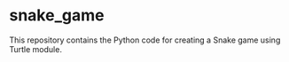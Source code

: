 # snake_game
This repository contains the Python code for creating a Snake game using Turtle module.
